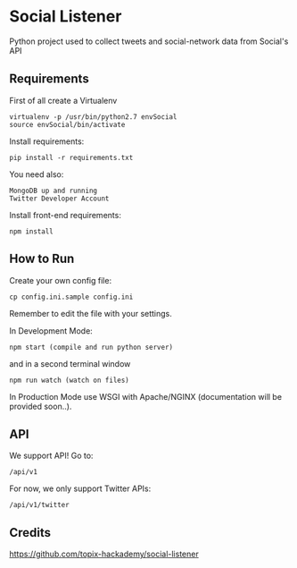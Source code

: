 # Social Listener

Python project used to collect tweets and social-network data from Social's API

## Requirements

First of all create a Virtualenv

    virtualenv -p /usr/bin/python2.7 envSocial
    source envSocial/bin/activate

Install requirements:

    pip install -r requirements.txt

You need also:

    MongoDB up and running
    Twitter Developer Account 

Install front-end requirements:

    npm install

## How to Run

Create your own config file:

    cp config.ini.sample config.ini
    
Remember to edit the file with your settings.

In Development Mode:

    npm start (compile and run python server)
     
and in a second terminal window 

    npm run watch (watch on files)
    
In Production Mode use WSGI with Apache/NGINX (documentation will be provided soon..).

## API 

We support API! Go to:

    /api/v1
    
For now, we only support Twitter APIs:

    /api/v1/twitter
    
## Credits
https://github.com/topix-hackademy/social-listener